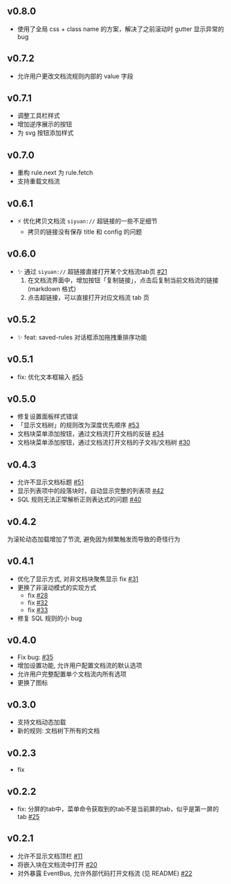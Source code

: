 ## v0.8.0

- 使用了全局 css + class name 的方案，解决了之前滚动时 gutter 显示异常的 bug

## v0.7.2

- 允许用户更改文档流规则内部的 value 字段

## v0.7.1

- 调整工具栏样式
- 增加逆序展示的按钮
- 为 svg 按钮添加样式

## v0.7.0

- 重构 rule.next 为 rule.fetch
- 支持重载文档流


## v0.6.1

- ⚡ 优化拷贝文档流 `siyuan://` 超链接的一些不足细节
  - 拷贝的链接没有保存 title 和 config 的问题

## v0.6.0

- ✨ 通过 `siyuan://` 超链接直接打开某个文档流tab页 [#21](https://github.com/frostime/sy-docs-flow/issues/21)
   1. 在文档流界面中，增加按钮「复制链接」，点击后复制当前文档流的链接 (markdown 格式)
   2. 点击超链接，可以直接打开对应文档流 tab 页

## v0.5.2

- ✨ feat: saved-rules 对话框添加拖拽重排序功能

## v0.5.1

- fix: 优化文本框输入 [#55](https://github.com/frostime/sy-docs-flow/issues/55)


## v0.5.0

- 修复设置面板样式错误
- 「显示文档树」的规则改为深度优先顺序 [#53](https://github.com/frostime/sy-docs-flow/issues/53)
- 文档块菜单添加按钮，通过文档流打开文档的反链 [#34](https://github.com/frostime/sy-docs-flow/issues/34)
- 文档块菜单添加按钮，通过文档流打开文档的子文裆/文档树 [#30](https://github.com/frostime/sy-docs-flow/issues/30)


## v0.4.3

- 允许不显示文档标题 [#51](https://github.com/frostime/sy-docs-flow/issues/51)
- 显示列表项中的段落块时，自动显示完整的列表项 [#42](https://github.com/frostime/sy-docs-flow/issues/42)
- SQL 规则无法正常解析正则表达式的问题 [#40](https://github.com/frostime/sy-docs-flow/issues/40)


## v0.4.2

为滚轮动态加载增加了节流, 避免因为频繁触发而导致的奇怪行为

## v0.4.1

- 优化了显示方式, 对非文档块聚焦显示 fix [#31](https://github.com/frostime/sy-docs-flow/issues/31)
- 更换了非滚动模式的实现方式
    - fix [#28](https://github.com/frostime/sy-docs-flow/issues/28)
    - fix [#32](https://github.com/frostime/sy-docs-flow/issues/32)
    - fix [#33](https://github.com/frostime/sy-docs-flow/issues/33)
- 修复 SQL 规则的小 bug

## v0.4.0

- Fix bug: [#35](https://github.com/frostime/sy-docs-flow/issues/35)
- 增加设置功能, 允许用户配置文档流的默认选项
- 允许用户完整配置单个文档流内所有选项
- 更换了图标

## v0.3.0

- 支持文档动态加载
- 新的规则: 文档树下所有的文档

## v0.2.3

- fix

## v0.2.2

- fix: 分屏的tab中，菜单命令获取到的tab不是当前屏的tab，似乎是第一屏的tab [#25](https://github.com/frostime/sy-docs-flow/issues/25)

## v0.2.1

- 允许不显示文档顶栏 [#11](https://github.com/frostime/sy-docs-flow/issues/11)
- 将嵌入块在文档流中打开 [#20](https://github.com/frostime/sy-docs-flow/issues/20)
- 对外暴露 EventBus, 允许外部代码打开文档流 (见 README) [#22](https://github.com/frostime/sy-docs-flow/issues/22)
